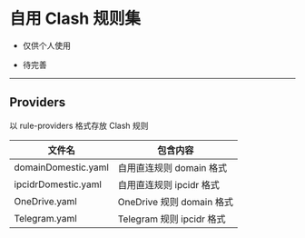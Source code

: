 # 自用 Clash 规则集

* 仅供个人使用

* 待完善

***

## Providers

以 rule-providers 格式存放 Clash 规则

| 文件名 | 包含内容 |
| - | - |
| domainDomestic.yaml | 自用直连规则 domain 格式 |
| ipcidrDomestic.yaml | 自用直连规则 ipcidr 格式 |
| OneDrive.yaml | OneDrive 规则 domain 格式 |
| Telegram.yaml | Telegram 规则 ipcidr 格式 |
